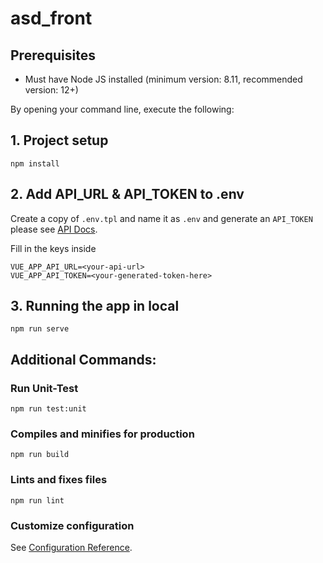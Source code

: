 # asd_front

## Prerequisites

* Must have Node JS installed (minimum version: 8.11, recommended version: 12+)

By opening your command line, execute the following:
## 1. Project setup
```
npm install
```

## 2. Add API_URL & API_TOKEN to .env

Create a copy of `.env.tpl` and name it as `.env` and generate an `API_TOKEN` please see [API Docs](https://github.com/renesansz/asd_api#transacting-with-the-api).

Fill in the keys inside

```
VUE_APP_API_URL=<your-api-url>
VUE_APP_API_TOKEN=<your-generated-token-here>
```

## 3. Running the app in local
```
npm run serve
```

## Additional Commands:

### Run Unit-Test
```
npm run test:unit
```

### Compiles and minifies for production
```
npm run build
```

### Lints and fixes files
```
npm run lint
```

### Customize configuration
See [Configuration Reference](https://cli.vuejs.org/config/).
